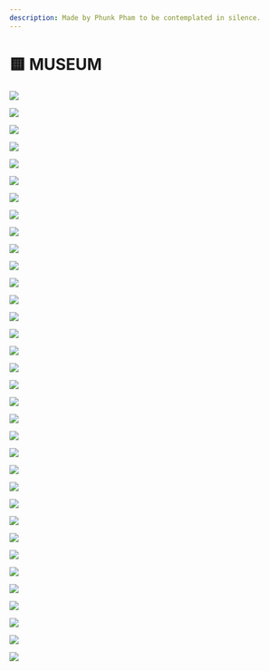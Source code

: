 ```yaml
---
description: Made by Phunk Pham to be contemplated in silence.
---
```


# 🟨 MUSEUM

![](../.gitbook/assets/1v6Xou.png)

![](<../.gitbook/assets/FLoSjOgacAER94g (1).jpeg>)

![](../.gitbook/assets/FOjCnhTXsAQiHWA.jpeg)

![](../.gitbook/assets/FFy52QrXIAMAmfH.jpeg)

![](../.gitbook/assets/FM36kqWWYBEpeuq.jpeg)

![](<../.gitbook/assets/FGm5PkSXwAww\_bS (1).png>)

![](../.gitbook/assets/FFvNG-yWYAgUaNK.png)

![](../.gitbook/assets/FFmtrA0WYAERtxL.jpeg)

![](../.gitbook/assets/FFeRi18XMA0b0ts.png)

![](../.gitbook/assets/FFascePX0AI8BZe.jpeg)

![](../.gitbook/assets/FFZ2Vt2X0AQjBgA.png)

![](../.gitbook/assets/FFZXCCRWYAceLhU.jpeg)

![](../.gitbook/assets/FEwEjoTX0AU\_TVV.jpeg)

![](<../.gitbook/assets/phartinLuther (1).jpg>)

![](<../.gitbook/assets/PHOc35c03a6-55e1-11e4-ab69-d14bddea9e1e-805x453 (1).jpg>)

![](../.gitbook/assets/FGcRPArWQAMz34x.jpeg)

![](../.gitbook/assets/FOd8KckX0AoIiCr.jpeg)

![](../.gitbook/assets/FG1CiwGXIAQ34Li.jpeg)

![](../.gitbook/assets/FGszXujWYAIeRWy.jpeg)

![](../.gitbook/assets/FGn4QBnWYAIL6Wg.jpeg)

![](../.gitbook/assets/FGlM0AlXIAQyC1J.jpeg)

![](../.gitbook/assets/FGlGuHHXsAsUep0.jpeg)

![](../.gitbook/assets/FGiY2WCXwAEWtvi.jpeg)

![](../.gitbook/assets/FGhTkO6XoAQLYwy.jpeg)

![](../.gitbook/assets/FGhHHmoWQAUG3Bb.jpeg)

![](../.gitbook/assets/FGgWm56XMAMvRlJ.jpeg)

![](../.gitbook/assets/FGdJO4FXsAUPRGk.jpeg)

![](../.gitbook/assets/FGd7O4HWYAA7JOk.jpeg)

![](../.gitbook/assets/FGc8qRdXwAI0OWu.jpeg)

![](../.gitbook/assets/FGdD7pSXsAMIUf\_.jpeg)

![](../.gitbook/assets/FGcjgCGXMAUAp2L.jpeg)

![](../.gitbook/assets/FGcjdGOWUAUt5Wx.jpeg)

![](../.gitbook/assets/FGgCTJMX0AA9SVF.jpeg)

![](../.gitbook/assets/FPrHO\_sWYAEELcm.jpeg)
